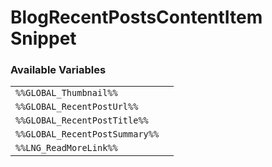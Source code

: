 # BlogRecentPostsContentItem Snippet

### Available Variables
|||
|---|---|
| `%%GLOBAL_Thumbnail%%` |
| `%%GLOBAL_RecentPostUrl%%` |
| `%%GLOBAL_RecentPostTitle%%` |
| `%%GLOBAL_RecentPostSummary%%` |
| `%%LNG_ReadMoreLink%%` |
